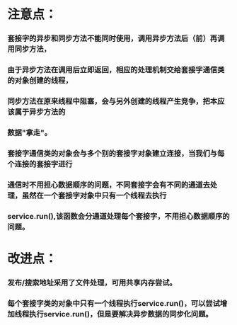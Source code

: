 # 注意点：
### 套接字的异步和同步方法不能同时使用，调用异步方法后（前）再调用同步方法，
### 由于异步方法在调用后立即返回，相应的处理机制交给套接字通信类的对象创建的线程，
### 同步方法在原来线程中阻塞，会与另外创建的线程产生竞争，把本应该属于异步方法的
### 数据"拿走"。

### 套接字通信类的对象会与多个别的套接字对象建立连接，当我们与每个连接的套接字进行
### 通信时不用担心数据顺序的问题，不同套接字会有不同的通道去处理，虽然在一个套接字对象中只有一个线程去执行
### service.run(),该函数会分通道处理每个套接字，不用担心数据顺序的问题。

# 改进点：
### 发布/搜索地址采用了文件处理，可用共享内存尝试。
### 每个套接字类的对象中只有一个线程执行service.run()，可以尝试增加线程执行service.run()，但是要解决异步数据的同步化问题。